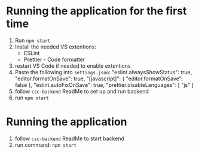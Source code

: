 # Running the application for the first time

1. Run `npm start`
2. Install the needed VS extentions:
   - ESLint
   - Prettier - Code formatter
3. restart VS Code if needed to enable extentions
4. Paste the following into `settings.json`:
   "eslint.alwaysShowStatus": true,
   "editor.formatOnSave": true,
   "[javascript]": {
   "editor.formatOnSave": false
   },
   "eslint.autoFixOnSave": true,
   "prettier.disableLanguages": [
   "js"
   ]
5. follow `csc-backend` ReadMe to set up and run backend
6. run `npm start`

# Running the application

1. follow `csc-backend` ReadMe to start backend
2. run command: `npm start`
